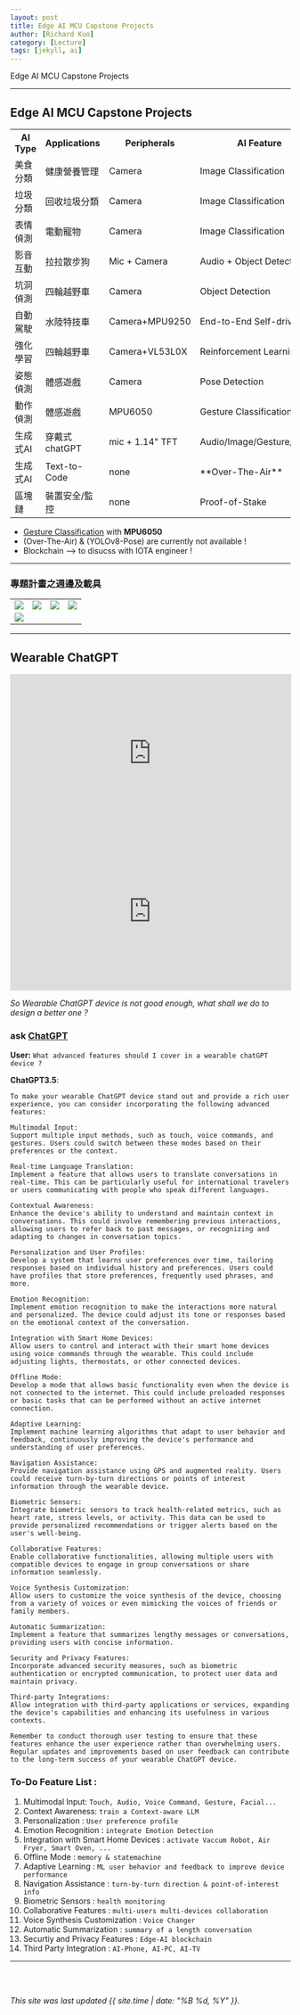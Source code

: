 ```yaml
---
layout: post
title: Edge AI MCU Capstone Projects
author: [Richard Kuo]
category: [Lecture]
tags: [jekyll, ai]
---
```


Edge AI MCU Capstone Projects

---
## Edge AI MCU Capstone Projects

<table>
<tr><th>AI Type </th><th>Applications</th><th>Peripherals </th><th>AI Feature             </th><th>NN model </th><th>required APIs/Examples</th></tr>
<tr><td>美食分類</td><td>健康營養管理</td><td>Camera      </td><td>Image Classification   </td><td>CNN      </td><td> **resize** </td></tr>
<tr><td>垃圾分類</td><td>回收垃圾分類</td><td>Camera      </td><td>Image Classification   </td><td>CNN      </td><td> **resize** </td></tr>
<tr><td>表情偵測</td><td>電動寵物    </td><td>Camera      </td><td>Image Classification   </td><td>CNN      </td><td> **crop** </td></tr>
<tr><td>影音互動</td><td>拉拉散步狗</td><td>Mic + Camera  </td><td>Audio + Object Detection</td><td>AudioNN+ObjDet</td><td> **audio retraining**   </td></tr>
<tr><td>坑洞偵測</td><td>四輪越野車</td><td>Camera        </td><td>Object Detection       </td><td>ObjDet   </td><td> **yolov7-pothole** </td></tr>
<tr><td>自動駕駛</td><td>水陸特技車</td><td>Camera+MPU9250</td><td>End-to-End Self-driving</td><td>CNN      </td><td> **End-to-End training** </td></tr>
<tr><td>強化學習</td><td>四輪越野車</td><td>Camera+VL53L0X</td><td>Reinforcement Learning </td><td>CNN      </td><td> **RL-DQN** </td></tr>
<tr><td>姿態偵測</td><td>體感遊戲 </td><td>Camera         </td><td>Pose Detection         </td><td>PoseNN   </td><td> **yolov8-Pose**</td></tr>
<tr><td>動作偵測</td><td>體感遊戲 </td><td>MPU6050        </td><td>Gesture Classification</td><td> none </td><td> **I2Cerr** </td></tr>
<tr><td>生成式AI</td><td>穿戴式chatGPT</td><td>mic + 1.14" TFT</td><td>Audio/Image/Gesture/Touch</td><td>NN x3</td><td> **multimodal inputs** </td></tr>
<tr><td>生成式AI</td><td>Text-to-Code</td><td>none </td><td> **Over-The-Air** </td><td>none</td><td>none</td></tr>
<tr><td>區塊鏈  </td><td>裝置安全/監控</td><td>none</td><td>Proof-of-Stake</td><td> ??NN+AES?? </td><td>Ledger</td></tr>
</table>

* [Gesture Classification](https://eloquentarduino.com/gesture-classification/) with **MPU6050**
* (Over-The-Air) & (YOLOv8-Pose) are currently not available !
* Blockchain --> to disucss with IOTA engineer !

---
### 專題計畫之週邊及載具
<table>
<tr>
<td><img src="https://gcs.rimg.com.tw/g2/f/37/24/21713666818852_729.jpg"></td>
<td><img src="https://gcs.rimg.com.tw/g4/e40/afa/jif9j8j8/f/3d/2a/22347200521514_469.jpg"></td>
<td><img src="https://gcs.rimg.com.tw/g9/3c3/78b/ff742155456/d/4e/22139378684238_637.jpg"></td>
<td><img src="https://gcs.rimg.com.tw/g5/cad/e0b/davidhadson493/f/43/3d/22347198425917_866.jpg"></td>
</tr>
<tr>
<td><img src="https://gcs.rimg.com.tw/g1/f/b4/cd/22326084867277_915.jpg"></td>
</tr>
</table>

---
## Wearable ChatGPT
<iframe width="505" height="284" src="https://www.youtube.com/embed/JA1CGnsKrSE" title="AI Pin 最新的AI科技有多蠢！？" frameborder="0" allow="accelerometer; autoplay; clipboard-write; encrypted-media; gyroscope; picture-in-picture; web-share" allowfullscreen></iframe>
<iframe width="505" height="284" src="https://www.youtube.com/embed/ZCVDDcTL8xQ" title="World&#39;s First ChatGPT AI Smartwatch" frameborder="0" allow="accelerometer; autoplay; clipboard-write; encrypted-media; gyroscope; picture-in-picture; web-share" allowfullscreen></iframe>


*So Wearable ChatGPT device is not good enough, what shall we do to design a better one ?*<br>

### ask [ChatGPT](https://chat.openai.com/)

**User:** `What advanced features should I cover in a wearable chatGPT device ?`<br>

**ChatGPT3.5**: <br>
```
To make your wearable ChatGPT device stand out and provide a rich user experience, you can consider incorporating the following advanced features:

Multimodal Input:
Support multiple input methods, such as touch, voice commands, and gestures. Users could switch between these modes based on their preferences or the context.

Real-time Language Translation:
Implement a feature that allows users to translate conversations in real-time. This can be particularly useful for international travelers or users communicating with people who speak different languages.

Contextual Awareness:
Enhance the device's ability to understand and maintain context in conversations. This could involve remembering previous interactions, allowing users to refer back to past messages, or recognizing and adapting to changes in conversation topics.

Personalization and User Profiles:
Develop a system that learns user preferences over time, tailoring responses based on individual history and preferences. Users could have profiles that store preferences, frequently used phrases, and more.

Emotion Recognition:
Implement emotion recognition to make the interactions more natural and personalized. The device could adjust its tone or responses based on the emotional context of the conversation.

Integration with Smart Home Devices:
Allow users to control and interact with their smart home devices using voice commands through the wearable. This could include adjusting lights, thermostats, or other connected devices.

Offline Mode:
Develop a mode that allows basic functionality even when the device is not connected to the internet. This could include preloaded responses or basic tasks that can be performed without an active internet connection.

Adaptive Learning:
Implement machine learning algorithms that adapt to user behavior and feedback, continuously improving the device's performance and understanding of user preferences.

Navigation Assistance:
Provide navigation assistance using GPS and augmented reality. Users could receive turn-by-turn directions or points of interest information through the wearable device.

Biometric Sensors:
Integrate biometric sensors to track health-related metrics, such as heart rate, stress levels, or activity. This data can be used to provide personalized recommendations or trigger alerts based on the user's well-being.

Collaborative Features:
Enable collaborative functionalities, allowing multiple users with compatible devices to engage in group conversations or share information seamlessly.

Voice Synthesis Customization:
Allow users to customize the voice synthesis of the device, choosing from a variety of voices or even mimicking the voices of friends or family members.

Automatic Summarization:
Implement a feature that summarizes lengthy messages or conversations, providing users with concise information.

Security and Privacy Features:
Incorporate advanced security measures, such as biometric authentication or encrypted communication, to protect user data and maintain privacy.

Third-party Integrations:
Allow integration with third-party applications or services, expanding the device's capabilities and enhancing its usefulness in various contexts.

Remember to conduct thorough user testing to ensure that these features enhance the user experience rather than overwhelming users. Regular updates and improvements based on user feedback can contribute to the long-term success of your wearable ChatGPT device.
```

### To-Do Feature List :
1. Multimodal Input: `Touch, Audio, Voice Command, Gesture, Facial...`
2. Context Awareness: `train a Context-aware LLM`
3. Personalization : `User preference profile`
4. Emotion Recognition : `integrate Emotion Detection`
5. Integration with Smart Home Devices : `activate Vaccum Robot, Air Fryer, Smart Oven, ...`
6. Offline Mode : `memory & statemachine`
7. Adaptive Learning : `ML user behavior and feedback to improve device performance`
8. Navigation Assistance : `turn-by-turn direction & point-of-interest info`
9. Biometric Sensors : `health monitoring`
10. Collaborative Features : `multi-users multi-devices collaboration`
11. Voice Synthesis Customization : `Voice Changer`
12. Automatic Summarization : `summary of a length conversation`
13. Securtiy and Privacy Features : `Edge-AI blockchain`
14. Third Party Integration : `AI-Phone, AI-PC, AI-TV`

---


<br>
<br>

*This site was last updated {{ site.time | date: "%B %d, %Y" }}.*



